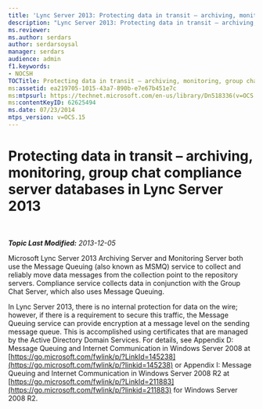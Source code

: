 ```yaml
---
title: 'Lync Server 2013: Protecting data in transit – archiving, monitoring, group chat compliance server databases'
description: "Lync Server 2013: Protecting data in transit – archiving, monitoring, group chat compliance server databases."
ms.reviewer: 
ms.author: serdars
author: serdarsoysal
manager: serdars
audience: admin
f1.keywords:
- NOCSH
TOCTitle: Protecting data in transit – archiving, monitoring, group chat compliance server databases in Lync Server 2013
ms:assetid: ea219705-1015-43a7-890b-e7e67b451e7c
ms:mtpsurl: https://technet.microsoft.com/en-us/library/Dn518336(v=OCS.15)
ms:contentKeyID: 62625494
ms.date: 07/23/2014
mtps_version: v=OCS.15
---
```


# Protecting data in transit – archiving, monitoring, group chat compliance server databases in Lync Server 2013

<div data-xmlns="http://www.w3.org/1999/xhtml">

<div class="topic" data-xmlns="http://www.w3.org/1999/xhtml" data-msxsl="urn:schemas-microsoft-com:xslt" data-cs="https://msdn.microsoft.com/">

<div data-asp="https://msdn2.microsoft.com/asp">



</div>

<div id="mainSection">

<div id="mainBody">

<span> </span>

_**Topic Last Modified:** 2013-12-05_

Microsoft Lync Server 2013 Archiving Server and Monitoring Server both use the Message Queuing (also known as MSMQ) service to collect and reliably move data messages from the collection point to the repository servers. Compliance service collects data in conjunction with the Group Chat Server, which also uses Message Queuing.

In Lync Server 2013, there is no internal protection for data on the wire; however, if there is a requirement to secure this traffic, the Message Queuing service can provide encryption at a message level on the sending message queue. This is accomplished using certificates that are managed by the Active Directory Domain Services. For details, see Appendix D: Message Queuing and Internet Communication in Windows Server 2008 at [https://go.microsoft.com/fwlink/p/?LinkId=145238](https://go.microsoft.com/fwlink/p/?linkid=145238) or Appendix I: Message Queuing and Internet Communication in Windows Server 2008 R2 at [https://go.microsoft.com/fwlink/p/?LinkId=211883](https://go.microsoft.com/fwlink/p/?linkid=211883) for Windows Server 2008 R2.

</div>

<span> </span>

</div>

</div>

</div>

